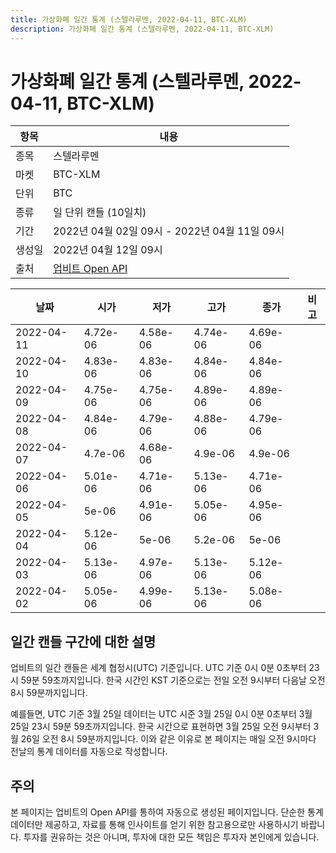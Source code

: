 ```yaml
---
title: 가상화폐 일간 통계 (스텔라루멘, 2022-04-11, BTC-XLM)
description: 가상화폐 일간 통계 (스텔라루멘, 2022-04-11, BTC-XLM)
---
```



가상화폐 일간 통계 (스텔라루멘, 2022-04-11, BTC-XLM)
===

|항목|내용|
|--|--|
|종목|스텔라루멘|
|마켓|BTC-XLM|
|단위|BTC|
|종류|일 단위 캔들 (10일치)|
|기간|2022년 04월 02일 09시 - 2022년 04월 11일 09시|
|생성일|2022년 04월 12일 09시|
|출처|[업비트 Open API](https://docs.upbit.com)|


|날짜|시가|저가|고가|종가|비고|
|--|--|--|--|--|--|
|2022-04-11|4.72e-06|4.58e-06|4.74e-06|4.69e-06|    |
|2022-04-10|4.83e-06|4.83e-06|4.84e-06|4.84e-06|    |
|2022-04-09|4.75e-06|4.75e-06|4.89e-06|4.89e-06|    |
|2022-04-08|4.84e-06|4.79e-06|4.88e-06|4.79e-06|    |
|2022-04-07|4.7e-06|4.68e-06|4.9e-06|4.9e-06|    |
|2022-04-06|5.01e-06|4.71e-06|5.13e-06|4.71e-06|    |
|2022-04-05|5e-06|4.91e-06|5.05e-06|4.95e-06|    |
|2022-04-04|5.12e-06|5e-06|5.2e-06|5e-06|    |
|2022-04-03|5.13e-06|4.97e-06|5.13e-06|5.12e-06|    |
|2022-04-02|5.05e-06|4.99e-06|5.13e-06|5.08e-06|    |


일간 캔들 구간에 대한 설명
---


업비트의 일간 캔들은 세계 협정시(UTC) 기준입니다. 
UTC 기준 0시 0분 0초부터 23시 59분 59초까지입니다. 
한국 시간인 KST 기준으로는 전일 오전 9시부터 다음날 오전 8시 59분까지입니다. 


예를들면, UTC 기준 3월 25일 데이터는 UTC 시준 3월 25일 0시 0분 0초부터 3월 25일 23시 59분 59초까지입니다. 
한국 시간으로 표현하면 3월 25일 오전 9시부터 3월 26일 오전 8시 59분까지입니다. 
이와 같은 이유로 본 페이지는 매일 오전 9시마다 전날의 통계 데이터를 자동으로 작성합니다. 


주의
---


본 페이지는 업비트의 Open API를 통하여 자동으로 생성된 페이지입니다. 
단순한 통계 데이터만 제공하고, 자료를 통해 인사이트를 얻기 위한 참고용으로만 사용하시기 바랍니다. 
투자를 권유하는 것은 아니며, 투자에 대한 모든 책임은 투자자 본인에게 있습니다. 
